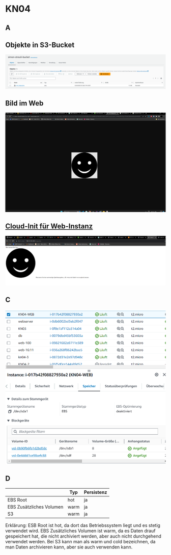 # KN04

## A

## Objekte in S3-Bucket

<img src="./images/Screenshot%202023-09-22%20132708.png">

## Bild im Web

<img src="./images/web-photo.png">

## [Cloud-Init für Web-Instanz](./cloud-init-web.yaml)

<img src="./images/imagephp.png">

## C

<img src="./images/volumes.png">

## D

|                          | Typ  | Persistenz |
| ------------------------ | ---- | ---------- |
| EBS Root                 | hot  | ja         |
| EBS Zusätzliches Volumen | warm | ja         |
| S3                       | warm | ja         |

Erklärung: ESB Root ist hot, da dort das Betriebssystem liegt und es stetig verwendet wird. EBS Zusätzliches Volumen ist warm, da es Daten drauf gespeichert hat, die nicht archiviert werden, aber auch nicht durchgehend verwendet werden. Bei S3 kann man als warm und cold bezeichnen, da man Daten archivieren kann, aber sie auch verwenden kann.
